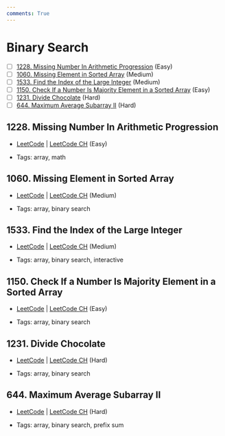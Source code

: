 ```yaml
---
comments: True
---
```


# Binary Search

- [ ] [1228. Missing Number In Arithmetic Progression](https://leetcode.cn/problems/missing-number-in-arithmetic-progression/) (Easy)
- [ ] [1060. Missing Element in Sorted Array](https://leetcode.cn/problems/missing-element-in-sorted-array/) (Medium)
- [ ] [1533. Find the Index of the Large Integer](https://leetcode.cn/problems/find-the-index-of-the-large-integer/) (Medium)
- [ ] [1150. Check If a Number Is Majority Element in a Sorted Array](https://leetcode.cn/problems/check-if-a-number-is-majority-element-in-a-sorted-array/) (Easy)
- [ ] [1231. Divide Chocolate](https://leetcode.cn/problems/divide-chocolate/) (Hard)
- [ ] [644. Maximum Average Subarray II](https://leetcode.cn/problems/maximum-average-subarray-ii/) (Hard)

## 1228. Missing Number In Arithmetic Progression

-   [LeetCode](https://leetcode.com/problems/missing-number-in-arithmetic-progression/) | [LeetCode CH](https://leetcode.cn/problems/missing-number-in-arithmetic-progression/) (Easy)

-   Tags: array, math

## 1060. Missing Element in Sorted Array

-   [LeetCode](https://leetcode.com/problems/missing-element-in-sorted-array/) | [LeetCode CH](https://leetcode.cn/problems/missing-element-in-sorted-array/) (Medium)

-   Tags: array, binary search

## 1533. Find the Index of the Large Integer

-   [LeetCode](https://leetcode.com/problems/find-the-index-of-the-large-integer/) | [LeetCode CH](https://leetcode.cn/problems/find-the-index-of-the-large-integer/) (Medium)

-   Tags: array, binary search, interactive

## 1150. Check If a Number Is Majority Element in a Sorted Array

-   [LeetCode](https://leetcode.com/problems/check-if-a-number-is-majority-element-in-a-sorted-array/) | [LeetCode CH](https://leetcode.cn/problems/check-if-a-number-is-majority-element-in-a-sorted-array/) (Easy)

-   Tags: array, binary search

## 1231. Divide Chocolate

-   [LeetCode](https://leetcode.com/problems/divide-chocolate/) | [LeetCode CH](https://leetcode.cn/problems/divide-chocolate/) (Hard)

-   Tags: array, binary search

## 644. Maximum Average Subarray II

-   [LeetCode](https://leetcode.com/problems/maximum-average-subarray-ii/) | [LeetCode CH](https://leetcode.cn/problems/maximum-average-subarray-ii/) (Hard)

-   Tags: array, binary search, prefix sum
